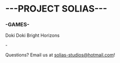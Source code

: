 # ---PROJECT SOLIAS---

### -GAMES-

Doki Doki Bright Horizons 
<!--- [[clickhere]](https://github.com/Solias-Studios/BatchQuest) --->

\-

Questions?
Email us at solias-studios@hotmail.com!

